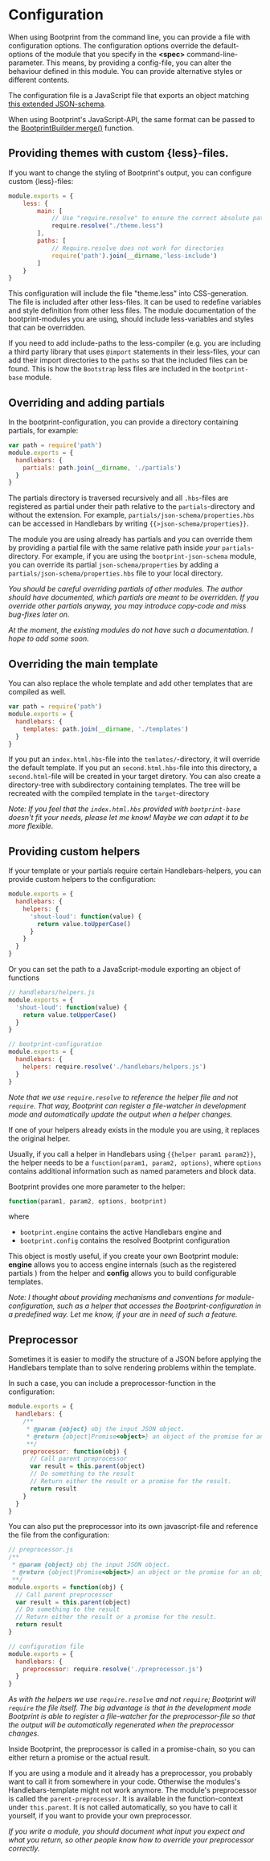 # Configuration


When using Bootprint from the command line, you can provide a file with configuration options. 
The configuration options override the default-options of the module that you specify in the **&lt;spec>** 
command-line-parameter. This means, by providing a config-file, you can alter the behaviour defined in this module. 
You can provide alternative styles or different contents.

The configuration file is a JavaScript file that exports an object matching 
[this extended JSON-schema](./configuration-schema.json).

When using Bootprint's JavaScript-API, the same format can be passed to the
[BootprintBuilder.merge()](api.md#mergeconfigurationobject-customize) function.

## Providing themes with custom {less}-files.

If you want to change the styling of Bootprint's output, you can configure custom {less}-files:

```js
module.exports = {
    less: {
        main: [
            // Use "require.resolve" to ensure the correct absolute path to the directory.
            require.resolve("./theme.less")
        ],
        paths: [
            // Require.resolve does not work for directories
            require('path').join(__dirname,'less-include')
        ]
    }
}
```

This configuration will include the file "theme.less" into CSS-generation. The file is included
after other less-files. It can be used to redefine variables and style definition from other
less files. The module documentation of the bootprint-modules you are using, should include
less-variables and styles that can be overridden.

If you need to add include-paths to the less-compiler (e.g. you are including a third party library
that uses `@import` statements in their less-files, your can add their import directories
to the `paths` so that the included files can be found. This is how the `Bootstrap` less files are
included in the `bootprint-base` module.

## Overriding and adding partials

In the bootprint-configuration, you can provide a directory containing partials, for example:

```js
var path = require('path')
module.exports = {
  handlebars: {
    partials: path.join(__dirname, './partials')
  }
}

```


The partials directory is traversed recursively and all `.hbs`-files are registered as partial under
their path relative to the `partials`-directory and without the extension. For example, 
`partials/json-schema/properties.hbs` can be accessed in Handlebars by writing `{{>json-schema/properties}}`.

The module you are using already has partials and you can override them by providing a partial file with the 
same relative path inside *your* `partials`-directory. For example, if you are using the `bootprint-json-schema`
module, you can override its partial `json-schema/properties` by adding a `partials/json-schema/properties.hbs` 
file to your local directory.

*You should be careful overriding partials of other modules. The author should have documented, which partials 
are meant to be overridden. If you override other partials anyway, you may introduce copy-code and miss bug-fixes 
later on.* 

*At the moment, the existing modules do not have such a documentation. I hope to add some soon.* 


## Overriding the main template

You can also replace the whole template and add other templates that are compiled as well.

```js
var path = require('path')
module.exports = {
  handlebars: {
    templates: path.join(__dirname, './templates')
  }
}

```


If you put an `index.html.hbs`-file into the `temlates/`-directory, it will override the default template.
If you put an `second.html.hbs`-file into this directory, a `second.html`-file will be created in your
target diretory.
You can also create a directory-tree with subdirectory containing templates. The tree will be recreated with 
the compiled template in the `target`-directory

*Note: If you feel that the `index.html.hbs` provided with `bootprint-base` doesn't fit your needs, please let me know!
Maybe we can adapt it to be more flexible.*

## Providing custom helpers

If your template or your partials require certain Handlebars-helpers, you can
provide custom helpers to the configuration:

```js
module.exports = {
  handlebars: {
    helpers: {
      'shout-loud': function(value) {
        return value.toUpperCase()
      }
    }
  }
}

```


Or you can set the path to a JavaScript-module exporting an object of functions

```js
// handlebars/helpers.js
module.exports = {
  'shout-loud': function(value) {
    return value.toUpperCase()
  }
}

// bootprint-configuration
module.exports = {
  handlebars: {
    helpers: require.resolve('./handlebars/helpers.js')
  }
}

```


*Note that we use `require.resolve` to reference the helper file and not `require`. That way, Bootprint can 
register a file-watcher in development mode and automatically update the output when a helper changes.*

If one of your helpers already exists in the module you are using, it replaces the original helper.

Usually, if you call a helper in Handlebars using `{{helper param1 param2}}`, the helper needs to be a 
`function(param1, param2, options)`, where `options` contains additional information such as named
parameters and block data.

Bootprint provides one more parameter to the helper:

```js
function(param1, param2, options, bootprint)
```

where

* `bootprint.engine` contains the active Handlebars engine and
* `bootprint.config` contains the resolved Bootprint configuration

This object is mostly useful, if you create your own Bootprint module: 
 **engine** allows you to access engine internals (such as the registered partials ) 
from the helper and **config** allows you to build configurable templates.

*Note: I thought about providing mechanisms and conventions for module-configuration, 
such as a helper that accesses the Bootprint-configuration in a predefined way.
Let me know, if your are in need of such a feature.*


## Preprocessor

Sometimes it is easier to modify the structure of a JSON before applying the Handlebars 
template than to solve rendering problems within the template. 

In such a case, you can include a preprocessor-function in the configuration:

```js
module.exports = {
  handlebars: {
    /**
     * @param {object} obj the input JSON object.
     * @return {object|Promise<object>} an object of the promise for an object
     **/
    preprocessor: function(obj) {
      // Call parent preprocessor
      var result = this.parent(object)
      // Do something to the result
      // Return either the result or a promise for the result.
      return result
    }
  }
}

```


You can also put the preprocessor into its own javascript-file and reference the file from the configuration:

```js
// preprocessor.js
/**
 * @param {object} obj the input JSON object.
 * @return {object|Promise<object>} an object or the promise for an object
 **/
module.exports = function(obj) {
  // Call parent preprocessor
  var result = this.parent(object)
  // Do something to the result
  // Return either the result or a promise for the result.
  return result
}

// configuration file
module.exports = {
  handlebars: {
    preprocessor: require.resolve('./preprocessor.js')
  }
}

```


*As with the helpers we use `require.resolve` and not `require`; Bootprint will `require` the file itself. The big advantage is
that in the development mode Bootprint is able to register a file-watcher for the preprocessor-file so that 
the output will be automatically regenerated when the preprocessor changes.*

Inside Bootprint, the preprocessor is called in a promise-chain, so you can either return a promise or the actual result.

If you are using a module and it already has a preprocessor, you probably want to call it from somewhere in your code.
Otherwise the modules's Handlebars-template might not work anymore. The module's preprocessor
is called the `parent-preprocessor`. It is available in the function-context under `this.parent`. It is not called
automatically, so you have to call it yourself, if you want to provide your own preprocessor.

*If you write a module, you should document what input you expect and what you return, so other people know how to override
your preprocessor correctly.*







